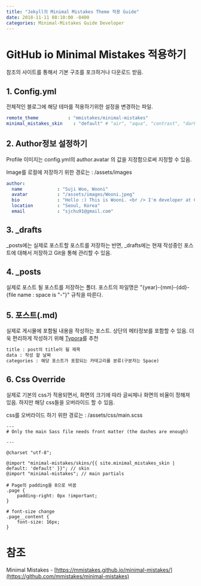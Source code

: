 ```yaml
---
title: "Jekyll의 Minimal Mistakes Theme 적용 Guide"
date: 2018-11-11 08:10:00 -0400
categories: Minimal-Mistakes Guide Developer
---
```


# GitHub io Minimal Mistakes 적용하기

참조의 사이트를 통해서 기본 구조를 포크하거나 다운로드 받음.



## 1. Config.yml

전체적인 블로그에 해당 테마를 적용하기위한 설정을 변경하는 파일.

```yaml
remote_theme           : "mmistakes/minimal-mistakes"
minimal_mistakes_skin    : "default" # "air", "aqua", "contrast", "dark", "dirt", "neon", "mint", "plum", "sunrise" - 테마 선택 가능(공식 홈페이지 참조)
```



## 2. Author정보 설정하기

Profile 이미지는 config.yml의 author.avatar 의 값을 지정함으로써 지정할 수 있음.

Image를 로컬에 저장하기 위한 경로는 : /assets/images

```yaml
author:
  name             : "Suji Woo, Wooni"
  avatar           : "/assets/images/Wooni.jpeg"
  bio              : "Hello :) This is Wooni. <br /> I'm developer at Coupang."
  location         : "Seoul, Korea"
  email            : "sjchu91@gmail.com"
```



## 3.  _drafts

_posts에는 실제로 포스트할 포스트를 저장하는 반면, _drafts에는 현재 작성중인 포스트에 대해서 저장하고 Git을 통해 관리할 수 있음.



## 4.  _posts

실제로 포스트 될 포스트를 저장하는 폴더.
포스트의 파일명은 "{year}-{mm}-{dd}-{file name : space is "-"}" 규칙을 따른다.



## 5. 포스트(.md)

실제로 게시물에 포함될 내용을 작성하는 포스트.
상단의 메타정보를 포함할 수 있음.
더욱 편리하게 작성하기 위해 [Typora](https://typora.io/)를 추천

```tex
title : post의 title이 될 제목
data : 작성 할 날짜
categories : 해당 포스트가 포함되는 카테고리를 분류(구분자는 Space)
```



## 6. Css Override

실제로 기본의 css가 적용되면서, 화면의 크기에 따라 글씨체나 화면의 비율이 정해져 있음.
하지만 해당 css들을 오버라이드 할 수 있음.

css를 오버라이드 하기 위한 경로는 : /assets/css/main.scss

```
---
# Only the main Sass file needs front matter (the dashes are enough)

---

@charset "utf-8";

@import "minimal-mistakes/skins/{{ site.minimal_mistakes_skin | default: 'default' }}"; // skin
@import "minimal-mistakes"; // main partials

# Page의 padding을 0으로 바꿈
.page {
	padding-right: 0px !important;
} 

# font-size change
.page__content {
	font-size: 16px;
}
```





# 참조

Minimal Mistakes - [https://mmistakes.github.io/minimal-mistakes/](https://github.com/mmistakes/minimal-mistakes)



